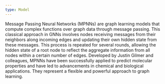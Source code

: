 ```yaml
---
type: Model
---
```


Message Passing Neural Networks (MPNNs) are graph learning models that compute complex functions over graph data through message passing. This classical approach in GNNs involves nodes receiving messages from their neighbors along incoming edges and updating their own hidden state from these messages. This process is repeated for several rounds, allowing the hidden state of a root node to reflect the aggregate information from all nodes within a certain number of edges. Developed by Justin Gilmer and colleagues, MPNNs have been successfully applied to predict molecular properties and have led to advancements in chemical and biological applications. They represent a flexible and powerful approach to graph learning.
